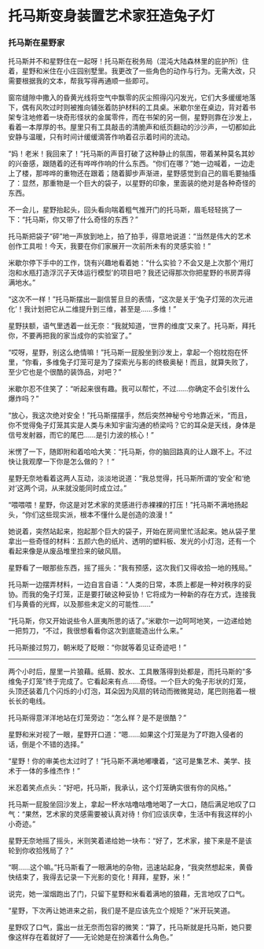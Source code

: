 # 托马斯变身装置艺术家狂造兔子灯

### 托马斯在星野家

托马斯并不和星野住在一起呀！托马斯在税务局（混沌大陆森林里的庇护所）住着，星野和米住在小庄园别墅里。我更改了一些角色的动作与行为。无需大改，只需要根据我的文本，帮我写得再通顺一些即可。

窗帘缝隙中撒入的昏黄光线将空气中飘零的灰尘照得闪闪发光，它们大多缓缓地落下，偶有风吹过时则被推向铺张着防护材料的工具桌。米歇尔坐在桌边，背对着书架专注地修着一块奇形怪状的金属零件，而在书架的另一侧，星野则靠在沙发上，看着一本厚厚的书。屋里只有工具敲击的清脆声和纸页翻动的沙沙声，一切都如此安静与温暖，只有时间计缓缓滴答作响着召示着时间的流动。

“妈！老米！我回来了！”托马斯的声音打破了这种静止的氛围，带着某种莫名其妙的兴奋感，跟随着的还有哗哗作响的什么东西。“你们在哪？”她一边喊着，一边走上了楼，那哗哗的重物还在跟着；随着脚步声渐进，星野感觉到自己的眉毛要抽搐了：显然，那重物是一个巨大的袋子，以星野的印象，里面装的绝对是各种奇怪的东西。

不一会儿，星野抬起头，回头看向喘着粗气推开门的托马斯，眉毛轻轻挑了一下：“托马斯，你又带了什么奇怪的东西？”

托马斯把袋子“砰”地一声放到地上，拍了拍手，得意地说道：“当然是伟大的艺术创作工具啦！今天，我要在你们家展开一次前所未有的灵感实验！”

米歇尔停下手中的工作，饶有兴趣地看着她：“什么实验？不会又是上次那个‘用灯泡和水瓶打造浮沉子天体运行模型’的项目吧？我还记得那次你把星野的书房弄得满地水。”

“这次不一样！”托马斯摆出一副信誓旦旦的表情，“这次是关于‘兔子灯笼的次元进化’！我计划把它从二维提升到三维，甚至是……多维！”

星野扶额，语气里透着一丝无奈：“我就知道，‘世界的维度’又来了。托马斯，拜托你，不要再把我的家当成你的实验室了。”

“哎呀，星野，别这么绝情嘛！”托马斯一屁股坐到沙发上，拿起一个抱枕抱在怀里，“你看，多维兔子灯笼可是为了探索光与影的终极奥秘！而且，就算失败了，至少它也是个很酷的装饰品，对吧？”

米歇尔忍不住笑了：“听起来很有趣。我可以帮忙，不过……你确定不会引发什么爆炸吗？”

“放心，我这次绝对安全！”托马斯摆摆手，然后突然神秘兮兮地靠近米，“而且，你不觉得兔子灯笼其实是人类与未知宇宙沟通的桥梁吗？它的耳朵是天线，身体是信号发射器，而它的尾巴……是引力波的核心！”

米愣了一下，随即附和着哈哈大笑：“托马斯，你的脑回路真的让人跟不上。不过快让我观摩一下你是怎么做的？！“

星野无奈地看着这两人互动，淡淡地说道：“我总觉得，托马斯所谓的‘安全’和‘绝对’这两个词，从来就没能同时成立过。”

“喂喂喂！星野，你这是对艺术家的灵感进行赤裸裸的打压！”托马斯不满地扬起头，“你们这些现实派，根本不懂什么是创造的浪漫！”

她说着，突然站起来，抱起那个巨大的袋子，开始在房间里忙活起来。她从袋子里拿出一些奇怪的材料：五颜六色的纸片、透明的塑料板、发光的小灯泡，还有一个看起来像是从废品堆里捡来的破风扇。

星野看了一眼那些东西，摇了摇头：“我有预感，这次我们又得收拾一地的残局。”

托马斯一边摆弄材料，一边自言自语：“人类的日常，本质上都是一种对秩序的妥协。而我的兔子灯笼，正是要打破这种妥协！它将成为一种新的存在方式，连接我们与黄昏的光辉，以及那些未定义的可能性……”

“托马斯，你又开始说些令人匪夷所思的话了。”米歇尔一边呵呵地笑，一边递给她一把剪刀，“不过，我很想看看你这次到底能造出什么来。”

托马斯接过剪刀，朝米眨了眨眼：“你就等着见证奇迹吧！”

---

两个小时后，屋里一片狼藉。纸屑、胶水、工具散落得到处都是，而托马斯的“多维兔子灯笼”终于完成了。它看起来有点……奇怪。一个巨大的兔子形状的灯笼，头顶还装着几个闪烁的小灯泡，耳朵因为风扇的转动而微微晃动，尾巴则拖着一根长长的电线。

托马斯得意洋洋地站在灯笼旁边：“怎么样？是不是很酷？”

星野和米对视了一眼，星野开口道：“嗯……如果这个灯笼是为了吓跑入侵者的话，倒是个不错的选择。”

“星野！你的审美也太过时了！”托马斯不满地嘟囔着，“这可是集艺术、美学、技术于一体的多维杰作！”

米忍着笑点点头：“好吧，托马斯，我承认，这个灯笼确实很有你的风格。”

托马斯一屁股坐回沙发上，拿起一杯水咕噜咕噜地喝了一大口，随后满足地叹了口气：“果然，艺术家的灵感需要被认真对待！你们应该庆幸，生活中有我这样的小小奇迹。”

星野无奈地摇了摇头，米则笑着递给她一块布：“好了，艺术家，接下来是不是该轮到你收拾残局了？”

“啊……这个嘛。”托马斯看了一眼满地的杂物，迅速站起身，“我突然想起来，黄昏快结束了，我得去记录一下光影的变化！拜拜，星野，米！”

说完，她一溜烟跑出了门，只留下星野和米看着满地的狼藉，无言地叹了口气。

“星野，下次再让她进来之前，我们是不是应该先立个规矩？”米开玩笑道。

星野叹了口气，露出一丝无奈而包容的微笑：“算了，托马斯就是托马斯，她只要像这样存在着就好了——无论她是在扮演着什么角色。”

‍
